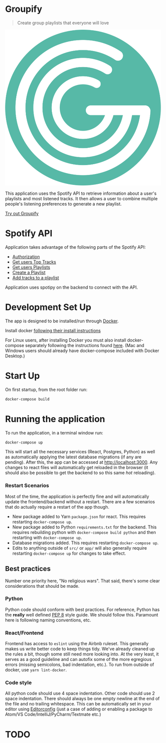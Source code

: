 # Groupify
> Create group playlists that everyone will love

![Groupify Image Logo](https://github.com/AndrewKassab/groupify/blob/master/src/images/logo.svg)

This application uses the Spotify API to retrieve information about a user's
playlists and most listened tracks. It then allows a user to combine multiple people's 
listening preferences to generate a new playlist.

[Try out Groupify](https://groupify.winstondurand.com) 

# Spotify API

Application takes advantage of the following parts of the Spotify API:
- [Authorization](https://developer.spotify.com/documentation/general/guides/authorization-guide/#implicit-grant-flow)
- [Get users Top Tracks](https://developer.spotify.com/documentation/web-api/reference/personalization/get-users-top-artists-and-tracks/)
- [Get users Playlists](https://developer.spotify.com/documentation/web-api/reference/playlists/get-list-users-playlists/)
- [Create a Playlist](https://developer.spotify.com/documentation/web-api/reference/playlists/create-playlist/)
- [Add tracks to a playlist](https://developer.spotify.com/documentation/web-api/reference/playlists/add-tracks-to-playlist/)

Application uses spotipy on the backend to connect with the API.

# Development Set Up

The app is designed to be installed/run through [Docker](https://docs.docker.com/).

Install docker [following their install instructions](https://docs.docker.com/install/)

For Linux users, after installing Docker you must also install docker-compose separately following the instructions found [here](https://docs.docker.com/compose/install/). (Mac and Windows users should already have docker-compose included with Docker Desktop.)

# Start Up

On first startup, from the root folder run:
```bash
docker-compose build
```

# Running the application

To run the application, in a terminal window run: 

```bash
docker-compose up
```

This will start all the necessary services (React, Postgres, Python) as well as
automatically applying the latest database migrations (if any are pending). After
this, the app can be accessed at [http://localhost:3000](http://localhost:3000).
Any changes to react files will automatically get reloaded in the browser
(it should also be possible to get the backend to so this same _hot_ reloading).

### Restart Scenarios

Most of the time, the application is perfectly fine and will automatically update
the frontend/backend without a restart. There are a few scenarios that do actually
require a restart of the app though.

- New package added to Yarn `package.json` for react. This requires restarting
`docker-compose up`.
- New package added to Python `requirements.txt` for the backend. This requires
rebuilding python with `docker-compose build python` and then restarting with
`docker-compose up`.
- Database migrations added. This requires restarting `docker-compose up`.
- Edits to anything outside of `src/` or `app/` will also generally require
restarting `docker-compose up` for changes to take effect.

## Best practices

Number one priority here, "No religious wars". That said, there's some clear
considerations that should be made.

### Python

Python code should conform with best practices. For reference, Python has the
**really** well defined [PEP 8](https://www.python.org/dev/peps/pep-0008/)
style guide. We should follow this. Paramount here is following naming
conventions, etc.

### React/Frontend

Frontend has access to `eslint` using the Airbnb ruleset. This generally makes
us write better code to keep things tidy. We've already cleaned up the rules a
bit, though some still need more looking into. At the very least, it serves as a
good guideline and can autofix some of the more egregious errors (missing
semicolons, bad indentation, etc.). To run from outside of docker, use `yarn lint-docker`.

### Code style

All python code should use 4 space indentation. Other code should use 2 space
indentation. There should always be one empty newline at the end of the file
and no trailing whitespace. This can be automatically set in your editor using
[Editorconfig](https://editorconfig.org/) (just a case of adding or enabling a
package to Atom/VS Code/IntelliJ/PyCharm/Textmate etc.)

# TODO
